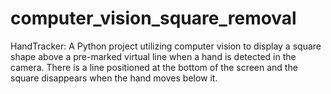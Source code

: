 # computer_vision_square_removal
HandTracker: A Python project utilizing computer vision to display a square shape above a pre-marked virtual line when a hand is detected in the camera. There is a  line positioned at the bottom of the screen and the square disappears when the hand moves below it.
